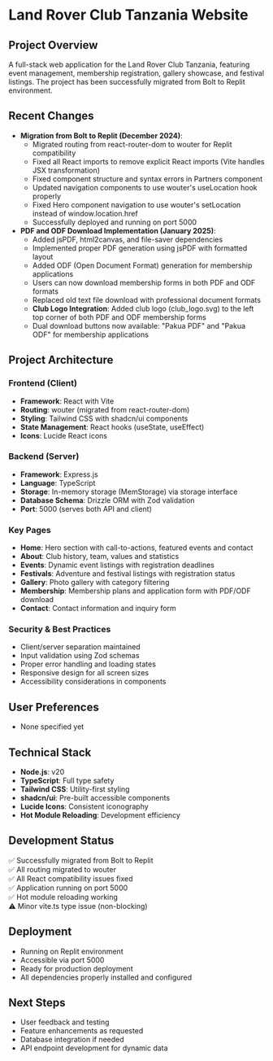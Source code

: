 # Land Rover Club Tanzania Website

## Project Overview
A full-stack web application for the Land Rover Club Tanzania, featuring event management, membership registration, gallery showcase, and festival listings. The project has been successfully migrated from Bolt to Replit environment.

## Recent Changes
- **Migration from Bolt to Replit (December 2024)**: 
  - Migrated routing from react-router-dom to wouter for Replit compatibility
  - Fixed all React imports to remove explicit React imports (Vite handles JSX transformation)
  - Fixed component structure and syntax errors in Partners component
  - Updated navigation components to use wouter's useLocation hook properly
  - Fixed Hero component navigation to use wouter's setLocation instead of window.location.href
  - Successfully deployed and running on port 5000
- **PDF and ODF Download Implementation (January 2025)**:
  - Added jsPDF, html2canvas, and file-saver dependencies
  - Implemented proper PDF generation using jsPDF with formatted layout
  - Added ODF (Open Document Format) generation for membership applications
  - Users can now download membership forms in both PDF and ODF formats
  - Replaced old text file download with professional document formats
  - **Club Logo Integration**: Added club logo (club_logo.svg) to the left top corner of both PDF and ODF membership forms
  - Dual download buttons now available: "Pakua PDF" and "Pakua ODF" for membership applications

## Project Architecture

### Frontend (Client)
- **Framework**: React with Vite
- **Routing**: wouter (migrated from react-router-dom)
- **Styling**: Tailwind CSS with shadcn/ui components
- **State Management**: React hooks (useState, useEffect)
- **Icons**: Lucide React icons

### Backend (Server)
- **Framework**: Express.js
- **Language**: TypeScript
- **Storage**: In-memory storage (MemStorage) via storage interface
- **Database Schema**: Drizzle ORM with Zod validation
- **Port**: 5000 (serves both API and client)

### Key Pages
- **Home**: Hero section with call-to-actions, featured events and contact
- **About**: Club history, team, values and statistics
- **Events**: Dynamic event listings with registration deadlines
- **Festivals**: Adventure and festival listings with registration status
- **Gallery**: Photo gallery with category filtering
- **Membership**: Membership plans and application form with PDF/ODF download
- **Contact**: Contact information and inquiry form

### Security & Best Practices
- Client/server separation maintained
- Input validation using Zod schemas
- Proper error handling and loading states
- Responsive design for all screen sizes
- Accessibility considerations in components

## User Preferences
- None specified yet

## Technical Stack
- **Node.js**: v20
- **TypeScript**: Full type safety
- **Tailwind CSS**: Utility-first styling
- **shadcn/ui**: Pre-built accessible components
- **Lucide Icons**: Consistent iconography
- **Hot Module Reloading**: Development efficiency

## Development Status
✅ Successfully migrated from Bolt to Replit  
✅ All routing migrated to wouter  
✅ All React compatibility issues fixed  
✅ Application running on port 5000  
✅ Hot module reloading working  
⚠️ Minor vite.ts type issue (non-blocking)  

## Deployment
- Running on Replit environment
- Accessible via port 5000
- Ready for production deployment
- All dependencies properly installed and configured

## Next Steps
- User feedback and testing
- Feature enhancements as requested
- Database integration if needed
- API endpoint development for dynamic data